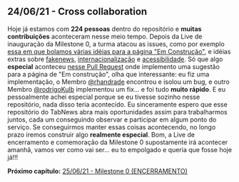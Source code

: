 ## 24/06/21 - Cross collaboration

Hoje já estamos com **224 pessoas** dentro do repositório e **muitas contribuições** aconteceram nesse meio tempo. Depois da Live de inauguração da Milestone 0, a turma atacou as issues, como por exemplo [essa em que bolamos várias idéias para a página "Em Construção"](https://github.com/filipedeschamps/tabnews.com.br/issues/23), e idéias extras sobre [fakenews](https://github.com/filipedeschamps/tabnews.com.br/issues/27), [internacionalização](https://github.com/filipedeschamps/tabnews.com.br/issues/35) e [acessibilidade](https://github.com/filipedeschamps/tabnews.com.br/issues/43). Só que algo **especial** aconteceu [nesse Pull Request](https://github.com/filipedeschamps/tabnews.com.br/pull/45) onde implemento uma sugestão para a página de "Em construção", olha que interessante: eu fiz uma implementação, o Membro [@rhandrade](https://github.com/rhandrade) encontrou e isolou um bug, e outro Membro [@rodrigoKulb](https://github.com/rodrigoKulb) implementou um fix... e foi tudo **muito rápido**. E eu pessoalmente achei especial porque se eu tivesse sozinho nesse repositório, nada disso teria acontecido. Eu sinceramente espero que esse repositório do TabNews abra mais oportunidades assim para trabalharmos juntos, cada um conseguindo observar e participar em algum ponto do serviço. Se conseguirmos manter essas coisas acontecendo, no longo prazo iremos construir algo **realmente especial**. Bom, a Live de encerramento e comemoração da Milestone 0 supostamente irá acontecer amanhã, vamos ver como vai ser... eu to empolgado e queria que fosse hoje já!!!

**Próximo capítulo:** [25/06/21 - Milestone 0 (ENCERRAMENTO)](2021-06-25.md)